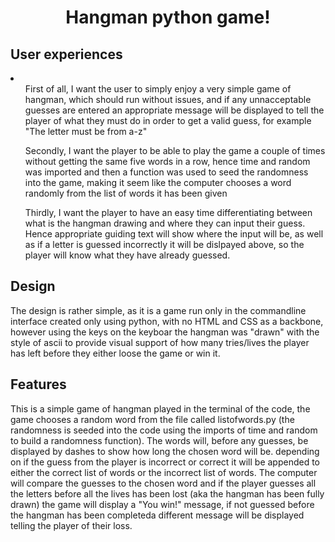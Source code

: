 <h1 align="center"> Hangman python game! </h1>

<h2>User experiences</h2>
<p>
    <li>
    <ul>First of all, I want the user to simply enjoy a very simple game of hangman, which should run without issues, and if any unnacceptable guesses are entered an appropriate message will be displayed to tell the player of what they must do in order to get a valid guess, for example "The letter must be from a-z"
    </ul>
    <ul>Secondly, I want the player to be able to play the game a couple of times without getting the same five words in a row, hence time and random was imported and then a function was used to seed the randomness into the game, making it seem like the computer chooses a word randomly from the list of words it has been given
    </ul>
    <ul>Thirdly, I want the player to have an easy time differentiating between what is the hangman drawing and where they can input their guess. Hence appropriate guiding text will show where the input will be, as well as if a letter is guessed incorrectly it will be dislpayed above, so the player will know what they have already guessed.
    </ul>
    </li>
</p>

<h2>Design</h2>
<p>
The design is rather simple, as it is a game run only in the commandline interface created only using python, with no HTML and CSS as a backbone, however using the keys on the keyboar the hangman was "drawn" with the style of ascii to provide visual support of how many tries/lives the player has left before they either loose the game or win it.
</p>

<h2>Features</h2>
<p>
This is a simple game of hangman played in the terminal of the code, the game chooses a random word from the file called listofwords.py (the randomness is seeded into the code using the imports of time and random to build a randomness function). The words will, before any guesses, be displayed by dashes to show how long the chosen word will be. depending on if the guess from the player is incorrect or correct it will be appended to either the correct list of words or the incorrect list of words. The computer will compare the guesses to the chosen word and if the player guesses all the letters before all the lives has been lost (aka the hangman has been fully drawn) the game will display a "You win!" message, if not guessed before the hangman has been completeda different message will be displayed telling the player of their loss.
</p>